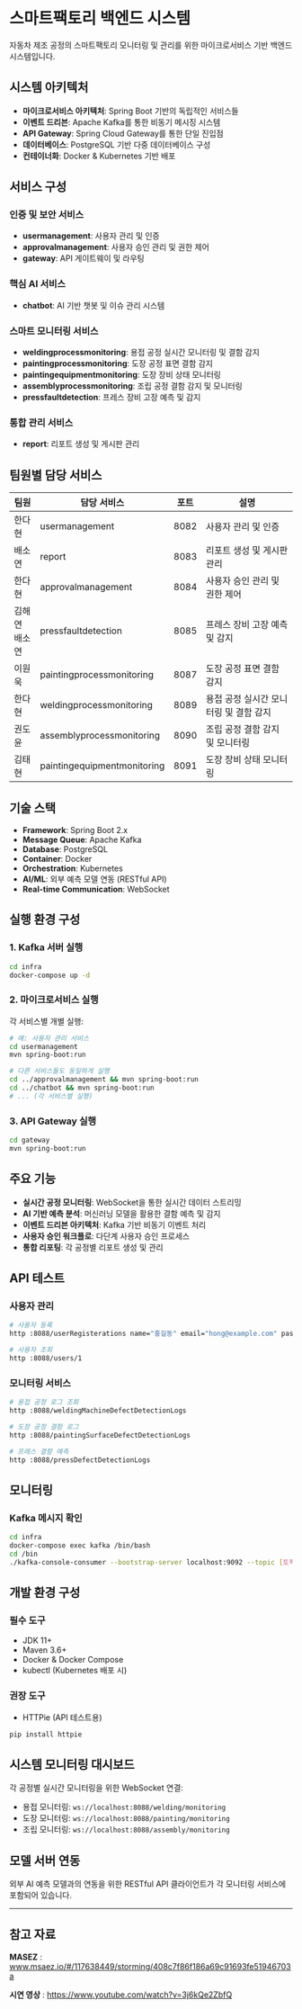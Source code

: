 # 스마트팩토리 백엔드 시스템

자동차 제조 공정의 스마트팩토리 모니터링 및 관리를 위한 마이크로서비스 기반 백엔드 시스템입니다.

## 시스템 아키텍처

- **마이크로서비스 아키텍처**: Spring Boot 기반의 독립적인 서비스들
- **이벤트 드리븐**: Apache Kafka를 통한 비동기 메시징 시스템
- **API Gateway**: Spring Cloud Gateway를 통한 단일 진입점
- **데이터베이스**: PostgreSQL 기반 다중 데이터베이스 구성
- **컨테이너화**: Docker & Kubernetes 기반 배포

## 서비스 구성

### 인증 및 보안 서비스
- **usermanagement**: 사용자 관리 및 인증
- **approvalmanagement**: 사용자 승인 관리 및 권한 제어
- **gateway**: API 게이트웨이 및 라우팅

### 핵심 AI 서비스
- **chatbot**: AI 기반 챗봇 및 이슈 관리 시스템

### 스마트 모니터링 서비스
- **weldingprocessmonitoring**: 용접 공정 실시간 모니터링 및 결함 감지
- **paintingprocessmonitoring**: 도장 공정 표면 결함 감지
- **paintingequipmentmonitoring**: 도장 장비 상태 모니터링
- **assemblyprocessmonitoring**: 조립 공정 결함 감지 및 모니터링
- **pressfaultdetection**: 프레스 장비 고장 예측 및 감지

### 통합 관리 서비스
- **report**: 리포트 생성 및 게시판 관리


## 팀원별 담당 서비스

| 팀원 | 담당 서비스 | 포트 | 설명 |
|------|-------------|------|------|
| 한다현 | usermanagement | 8082 | 사용자 관리 및 인증 |
| 배소연 | report | 8083 | 리포트 생성 및 게시판 관리 |
| 한다현 | approvalmanagement | 8084 | 사용자 승인 관리 및 권한 제어 |
| 김해연<br>배소연 | pressfaultdetection | 8085 | 프레스 장비 고장 예측 및 감지 |
| 이원욱 | paintingprocessmonitoring | 8087 | 도장 공정 표면 결함 감지 |
| 한다현 | weldingprocessmonitoring | 8089 | 용접 공정 실시간 모니터링 및 결함 감지 |
| 권도윤 | assemblyprocessmonitoring | 8090 | 조립 공정 결함 감지 및 모니터링 |
| 김태현 | paintingequipmentmonitoring | 8091 | 도장 장비 상태 모니터링 |


## 기술 스택

- **Framework**: Spring Boot 2.x
- **Message Queue**: Apache Kafka
- **Database**: PostgreSQL
- **Container**: Docker
- **Orchestration**: Kubernetes
- **AI/ML**: 외부 예측 모델 연동 (RESTful API)
- **Real-time Communication**: WebSocket

## 실행 환경 구성

### 1. Kafka 서버 실행
```bash
cd infra
docker-compose up -d
```

### 2. 마이크로서비스 실행
각 서비스별 개별 실행:
```bash
# 예: 사용자 관리 서비스
cd usermanagement
mvn spring-boot:run

# 다른 서비스들도 동일하게 실행
cd ../approvalmanagement && mvn spring-boot:run
cd ../chatbot && mvn spring-boot:run
# ... (각 서비스별 실행)
```

### 3. API Gateway 실행
```bash
cd gateway
mvn spring-boot:run
```

## 주요 기능

- **실시간 공정 모니터링**: WebSocket을 통한 실시간 데이터 스트리밍
- **AI 기반 예측 분석**: 머신러닝 모델을 활용한 결함 예측 및 감지
- **이벤트 드리븐 아키텍처**: Kafka 기반 비동기 이벤트 처리
- **사용자 승인 워크플로**: 다단계 사용자 승인 프로세스
- **통합 리포팅**: 각 공정별 리포트 생성 및 관리

## API 테스트

### 사용자 관리
```bash
# 사용자 등록
http :8088/userRegisterations name="홍길동" email="hong@example.com" password="password123" department="제조부"

# 사용자 조회
http :8088/users/1
```

### 모니터링 서비스
```bash
# 용접 공정 로그 조회
http :8088/weldingMachineDefectDetectionLogs

# 도장 공정 결함 로그
http :8088/paintingSurfaceDefectDetectionLogs

# 프레스 결함 예측
http :8088/pressDefectDetectionLogs
```

## 모니터링

### Kafka 메시지 확인
```bash
cd infra
docker-compose exec kafka /bin/bash
cd /bin
./kafka-console-consumer --bootstrap-server localhost:9092 --topic [토픽명]
```

## 개발 환경 구성

### 필수 도구
- JDK 11+
- Maven 3.6+
- Docker & Docker Compose
- kubectl (Kubernetes 배포 시)

### 권장 도구
- HTTPie (API 테스트용)
```bash
pip install httpie
```

## 시스템 모니터링 대시보드

각 공정별 실시간 모니터링을 위한 WebSocket 연결:
- 용접 모니터링: `ws://localhost:8088/welding/monitoring`
- 도장 모니터링: `ws://localhost:8088/painting/monitoring`
- 조립 모니터링: `ws://localhost:8088/assembly/monitoring`

## 모델 서버 연동

외부 AI 예측 모델과의 연동을 위한 RESTful API 클라이언트가 각 모니터링 서비스에 포함되어 있습니다.

---

## 참고 자료

**MASEZ** : www.msaez.io/#/117638449/storming/408c7f86f186a69c91693fe51946703a

**시연 영상** : https://www.youtube.com/watch?v=3j6kQe2ZbfQ

